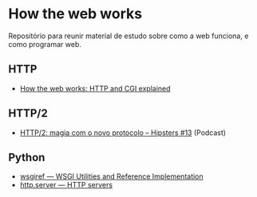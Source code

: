 # How the web works
Repositório para reunir material de estudo sobre como a web funciona, e como programar web.

## HTTP
  - [How the web works: HTTP and CGI explained](http://www.garshol.priv.no/download/text/http-tut.html)
  
## HTTP/2
  - [HTTP/2: magia com o novo protocolo – Hipsters #13](http://hipsters.tech/http2-magia-com-o-novo-protocolo/) (Podcast)

## Python
  - [wsgiref — WSGI Utilities and Reference Implementation](https://docs.python.org/3/library/wsgiref.html)
  - [http.server — HTTP servers](https://docs.python.org/3/library/http.server.html)
